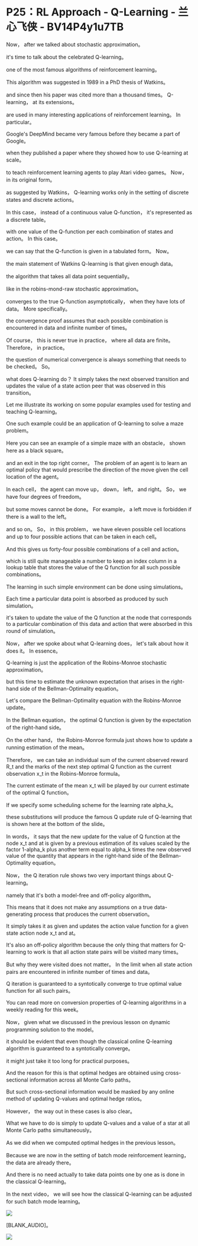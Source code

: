 # P25：RL Approach - Q-Learning - 兰心飞侠 - BV14P4y1u7TB

 Now， after we talked about stochastic approximation。

 it's time to talk about the celebrated Q-learning。

 one of the most famous algorithms of reinforcement learning。

 This algorithm was suggested in 1989 in a PhD thesis of Watkins。

 and since then his paper was cited more than a thousand times。 Q-learning， at its extensions。

 are used in many interesting applications of reinforcement learning。 In particular。

 Google's DeepMind became very famous before they became a part of Google。

 when they published a paper where they showed how to use Q-learning at scale。

 to teach reinforcement learning agents to play Atari video games。 Now， in its original form。

 as suggested by Watkins， Q-learning works only in the setting of discrete states and discrete actions。

 In this case， instead of a continuous value Q-function， it's represented as a discrete table。

 with one value of the Q-function per each combination of states and action。 In this case。

 we can say that the Q-function is given in a tabulated form。 Now。

 the main statement of Watkins Q-learning is that given enough data。

 the algorithm that takes all data point sequentially。

 like in the robins-mond-raw stochastic approximation。

 converges to the true Q-function asymptotically， when they have lots of data。 More specifically。

 the convergence proof assumes that each possible combination is encountered in data and infinite number of times。

 Of course， this is never true in practice， where all data are finite。 Therefore， in practice。

 the question of numerical convergence is always something that needs to be checked。 So。

 what does Q-learning do？ It simply takes the next observed transition and updates the value of a state action peer that was observed in this transition。

 Let me illustrate its working on some popular examples used for testing and teaching Q-learning。

 One such example could be an application of Q-learning to solve a maze problem。

 Here you can see an example of a simple maze with an obstacle， shown here as a black square。

 and an exit in the top right corner。 The problem of an agent is to learn an optimal policy that would prescribe the direction of the move given the cell location of the agent。

 In each cell， the agent can move up， down， left， and right。 So， we have four degrees of freedom。

 but some moves cannot be done。 For example， a left move is forbidden if there is a wall to the left。

 and so on。 So， in this problem， we have eleven possible cell locations and up to four possible actions that can be taken in each cell。

 And this gives us forty-four possible combinations of a cell and action。

 which is still quite manageable a number to keep an index column in a lookup table that stores the value of the Q function for all such possible combinations。

 The learning in such simple environment can be done using simulations。

 Each time a particular data point is absorbed as produced by such simulation。

 it's taken to update the value of the Q function at the node that corresponds to a particular combination of this data and action that were absorbed in this round of simulation。

 Now， after we spoke about what Q-learning does， let's talk about how it does it。 In essence。

 Q-learning is just the application of the Robins-Monroe stochastic approximation。

 but this time to estimate the unknown expectation that arises in the right-hand side of the Bellman-Optimality equation。

 Let's compare the Bellman-Optimality equation with the Robins-Monroe update。

 In the Bellman equation， the optimal Q function is given by the expectation of the right-hand side。

 On the other hand， the Robins-Monroe formula just shows how to update a running estimation of the mean。

 Therefore， we can take an individual sum of the current observed reward R_t and the marks of the next step optimal Q function as the current observation x_t in the Robins-Monroe formula。

 The current estimate of the mean x_t will be played by our current estimate of the optimal Q function。

 If we specify some scheduling scheme for the learning rate alpha_k。

 these substitutions will produce the famous Q update rule of Q-learning that is shown here at the bottom of the slide。

 In words， it says that the new update for the value of Q function at the node x_t and at is given by a previous estimation of its values scaled by the factor 1-alpha_k plus another term equal to alpha_k times the new observed value of the quantity that appears in the right-hand side of the Bellman-Optimality equation。

 Now， the Q iteration rule shows two very important things about Q-learning。

 namely that it's both a model-free and off-policy algorithm。

 This means that it does not make any assumptions on a true data-generating process that produces the current observation。

 It simply takes it as given and updates the action value function for a given state action node x_t and at。

 It's also an off-policy algorithm because the only thing that matters for Q-learning to work is that all action state pairs will be visited many times。

 But why they were visited does not matter。 In the limit when all state action pairs are encountered in infinite number of times and data。

 Q iteration is guaranteed to a syntotically converge to true optimal value function for all such pairs。

 You can read more on conversion properties of Q-learning algorithms in a weekly reading for this week。

 Now， given what we discussed in the previous lesson on dynamic programming solution to the model。

 it should be evident that even though the classical online Q-learning algorithm is guaranteed to a syntotically converge。

 it might just take it too long for practical purposes。

 And the reason for this is that optimal hedges are obtained using cross-sectional information across all Monte Carlo paths。

 But such cross-sectional information would be masked by any online method of updating Q-values and optimal hedge ratios。

 However， the way out in these cases is also clear。

 What we have to do is simply to update Q-values and a value of a star at all Monte Carlo paths simultaneously。

 As we did when we computed optimal hedges in the previous lesson。

 Because we are now in the setting of batch mode reinforcement learning， the data are already there。

 And there is no need actually to take data points one by one as is done in the classical Q-learning。

 In the next video， we will see how the classical Q-learning can be adjusted for such batch mode learning。



![](img/366c69fa21211a8696877b658967c6ed_1.png)

 [BLANK_AUDIO]。

![](img/366c69fa21211a8696877b658967c6ed_3.png)